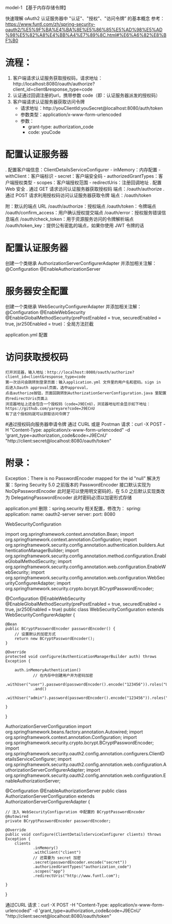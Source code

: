 model-1 【基于内存存储令牌】

快速理解 oAuth2 认证服务器中 "认证"、"授权"、"访问令牌” 的基本概念
参考：https://www.funtl.com/zh/spring-security-oauth2/%E5%9F%BA%E4%BA%8E%E5%86%85%E5%AD%98%E5%AD%98%E5%82%A8%E4%BB%A4%E7%89%8C.html#%E6%A6%82%E8%BF%B0

# 流程：
1. 客户端请求认证服务获取授权码，请求地址：http://localhost:8080/oauth/authorize?client_id=client&response_type=code
2. 认证通过回调注册的url，携带参数 code（即：认证服务器派发的授权码）
3. 客户端请求认证服务器获取访问令牌
    - 请求地址：http://youClientId:youSecret@localhost:8080/auth/token
    - 参数类型：application/x-www-form-urlencoded
    - 参数：
        - grant-type: authorization_code
        - code: youCode


# 配置认证服务器
. 配置客户端信息：ClientDetailsServiceConfigurer
    - inMemory：内存配置
    - withClient：客户端标识
    - secret：客户端安全码
    - authorizedGrantTypes：客户端授权类型
    - scopes：客户端授权范围
    - redirectUris：注册回调地址
. 配置 Web 安全
. 通过 GET 请求访问认证服务器获取授权码
    端点：/oauth/authorize
. 通过 POST 请求利用授权码访问认证服务器获取令牌
    端点：/oauth/token

附：默认的端点 URL
    /oauth/authorize：授权端点
    /oauth/token：令牌端点
    /oauth/confirm_access：用户确认授权提交端点
    /oauth/error：授权服务错误信息端点
    /oauth/check_token：用于资源服务访问的令牌解析端点
    /oauth/token_key：提供公有密匙的端点，如果你使用 JWT 令牌的话

# 配置认证服务器
创建一个类继承 AuthorizationServerConfigurerAdapter 并添加相关注解：
    @Configuration
    @EnableAuthorizationServer

# 服务器安全配置
创建一个类继承 WebSecurityConfigurerAdapter 并添加相关注解：
    @Configuration
    @EnableWebSecurity
    @EnableGlobalMethodSecurity(prePostEnabled = true, securedEnabled = true, jsr250Enabled = true)：全局方法拦截

application.yml 配置

# 访问获取授权码
    打开浏览器，输入地址：http://localhost:8080/oauth/authorize?client_id=client&response_type=code
    第一次访问会跳转到登录页面：输入application.yml 文件里的用户名和密码。sign in 后进入Oauth approval页面，选中approval，
    点击authorize按钮，页面回跳转到AuthorizationServerConfiguration.java 里配置的redirectUris页面上
    浏览器地址上还会包含一个授权码（code=J9ECnU），浏览器地址栏会显示如下地址：https://github.com/yareyare?code=J9ECnU
    有了这个授权码就可以获取访问令牌了

#通过授权码向服务器申请令牌
    通过 CURL 或是 Postman 请求：curl -X POST -H "Content-Type: application/x-www-form-urlencoded" -d 'grant_type=authorization_code&code=J9ECnU' "http://client:secret@localhost:8080/oauth/token"



# 附录：
Exception：There is no PasswordEncoder mapped for the id "null"
解决方案：Spring Security 5.0 之前版本的 PasswordEncoder 接口默认实现为 NoOpPasswordEncoder 此时是可以使用明文密码的，在 5.0 之后默认实现类改为 DelegatingPasswordEncoder 此时密码必须以加密形式存储

application.yml
删除：spring.security 相关配置，修改为：
spring:
  application:
    name: oauth2-server
server:
  port: 8080


WebSecurityConfiguration

import org.springframework.context.annotation.Bean;
import org.springframework.context.annotation.Configuration;
import org.springframework.security.config.annotation.authentication.builders.AuthenticationManagerBuilder;
import org.springframework.security.config.annotation.method.configuration.EnableGlobalMethodSecurity;
import org.springframework.security.config.annotation.web.configuration.EnableWebSecurity;
import org.springframework.security.config.annotation.web.configuration.WebSecurityConfigurerAdapter;
import org.springframework.security.crypto.bcrypt.BCryptPasswordEncoder;

@Configuration
@EnableWebSecurity
@EnableGlobalMethodSecurity(prePostEnabled = true, securedEnabled = true, jsr250Enabled = true)
public class WebSecurityConfiguration extends WebSecurityConfigurerAdapter {

    @Bean
    public BCryptPasswordEncoder passwordEncoder() {
        // 设置默认的加密方式
        return new BCryptPasswordEncoder();
    }

    @Override
    protected void configure(AuthenticationManagerBuilder auth) throws Exception {

        auth.inMemoryAuthentication()
                // 在内存中创建用户并为密码加密
                .withUser("user").password(passwordEncoder().encode("123456")).roles("USER")
                .and()
                .withUser("admin").password(passwordEncoder().encode("123456")).roles("ADMIN");

    }
}


AuthorizationServerConfiguration
import org.springframework.beans.factory.annotation.Autowired;
import org.springframework.context.annotation.Configuration;
import org.springframework.security.crypto.bcrypt.BCryptPasswordEncoder;
import org.springframework.security.oauth2.config.annotation.configurers.ClientDetailsServiceConfigurer;
import org.springframework.security.oauth2.config.annotation.web.configuration.AuthorizationServerConfigurerAdapter;
import org.springframework.security.oauth2.config.annotation.web.configuration.EnableAuthorizationServer;

@Configuration
@EnableAuthorizationServer
public class AuthorizationServerConfiguration extends AuthorizationServerConfigurerAdapter {

    // 注入 WebSecurityConfiguration 中配置的 BCryptPasswordEncoder
    @Autowired
    private BCryptPasswordEncoder passwordEncoder;

    @Override
    public void configure(ClientDetailsServiceConfigurer clients) throws Exception {
        clients
                .inMemory()
                .withClient("client")
                // 还需要为 secret 加密
                .secret(passwordEncoder.encode("secret"))
                .authorizedGrantTypes("authorization_code")
                .scopes("app")
                .redirectUris("http://www.funtl.com");

    }
}

通过CURL 请求：curl -X POST -H "Content-Type: application/x-www-form-urlencoded" -d 'grant_type=authorization_code&code=J9ECnU' "http://client:secret@localhost:8080/oauth/token"